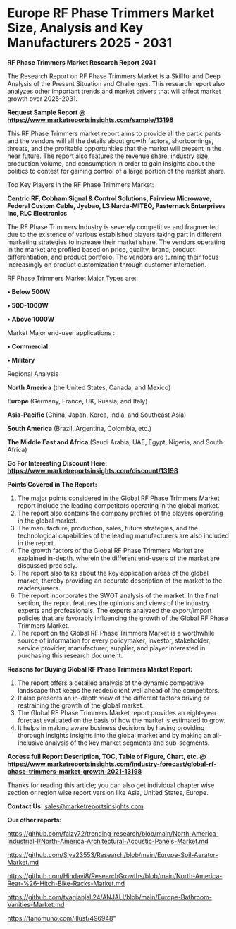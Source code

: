 # Europe RF Phase Trimmers Market Size, Analysis and Key Manufacturers 2025 - 2031

<strong>RF Phase Trimmers Market Research Report 2031</strong>

The Research Report on RF Phase Trimmers Market is a Skillful and Deep Analysis of the Present Situation and Challenges. This research report also analyzes other important trends and market drivers that will affect market growth over 2025-2031.

<strong>Request Sample Report @ <a href=https://www.marketreportsinsights.com/sample/13198>https://www.marketreportsinsights.com/sample/13198</a></strong>

This RF Phase Trimmers market report aims to provide all the participants and the vendors will all the details about growth factors, shortcomings, threats, and the profitable opportunities that the market will present in the near future. The report also features the revenue share, industry size, production volume, and consumption in order to gain insights about the politics to contest for gaining control of a large portion of the market share.

Top Key Players in the RF Phase Trimmers Market:

<strong>Centric RF, Cobham Signal & Control Solutions, Fairview Microwave, Federal Custom Cable, Jyebao, L3 Narda-MITEQ, Pasternack Enterprises Inc, RLC Electronics</strong>

The RF Phase Trimmers Industry is severely competitive and fragmented due to the existence of various established players taking part in different marketing strategies to increase their market share. The vendors operating in the market are profiled based on price, quality, brand, product differentiation, and product portfolio. The vendors are turning their focus increasingly on product customization through customer interaction.

RF Phase Trimmers Market Major Types are:

<strong>• Below 500W

• 500-1000W

• Above 1000W</strong>

Market Major end-user applications :

<strong>• Commercial

• Military</strong>

Regional Analysis

</u><strong><b>North America</b></strong> (the United States, Canada, and Mexico)

<strong><b>Europe </b></strong>(Germany, France, UK, Russia, and Italy)

<strong><b>Asia-Pacific</b></strong> (China, Japan, Korea, India, and Southeast Asia)

<strong><b>South America</b></strong> (Brazil, Argentina, Colombia, etc.)

<strong><b>The Middle East and Africa</b></strong> (Saudi Arabia, UAE, Egypt, Nigeria, and South Africa)

<strong>Go For Interesting Discount Here: <a href=https://www.marketreportsinsights.com/discount/13198>https://www.marketreportsinsights.com/discount/13198</a></strong>

<strong>Points Covered in The Report:</strong>
<ol>
  <li>The major points considered in the Global RF Phase Trimmers Market report include the leading competitors operating in the global market.</li>
  <li>The report also contains the company profiles of the players operating in the global market.</li>
  <li>The manufacture, production, sales, future strategies, and the technological capabilities of the leading manufacturers are also included in the report.</li>
  <li>The growth factors of the Global RF Phase Trimmers Market are explained in-depth, wherein the different end-users of the market are discussed precisely.</li>
  <li>The report also talks about the key application areas of the global market, thereby providing an accurate description of the market to the readers/users.</li>
  <li>The report incorporates the SWOT analysis of the market. In the final section, the report features the opinions and views of the industry experts and professionals. The experts analyzed the export/import policies that are favorably influencing the growth of the Global RF Phase Trimmers Market.</li>
  <li>The report on the Global RF Phase Trimmers Market is a worthwhile source of information for every policymaker, investor, stakeholder, service provider, manufacturer, supplier, and player interested in purchasing this research document.</li>
</ol>
<strong>Reasons for Buying Global RF Phase Trimmers Market Report:</strong>

<ol>
  <li>The report offers a detailed analysis of the dynamic competitive landscape that keeps the reader/client well ahead of the competitors.</li>
  <li>It also presents an in-depth view of the different factors driving or restraining the growth of the global market.</li>
  <li>The Global RF Phase Trimmers Market report provides an eight-year forecast evaluated on the basis of how the market is estimated to grow.</li>
  <li>It helps in making aware business decisions by having providing thorough insights insights into the global market and by making an all-inclusive analysis of the key market segments and sub-segments.</li>
</ol>
<strong>Access full Report Description, TOC, Table of Figure, Chart, etc. @ <a href=https://www.marketreportsinsights.com/industry-forecast/global-rf-phase-trimmers-market-growth-2021-13198>https://www.marketreportsinsights.com/industry-forecast/global-rf-phase-trimmers-market-growth-2021-13198</a></strong>


Thanks for reading this article; you can also get individual chapter wise section or region wise report version like Asia, United States, Europe.

<strong>Contact Us:</strong>
sales@marketreportsinsights.com

<strong>Our other reports:</strong>

<a href=https://github.com/faizy72/trending-research/blob/main/North-America-Industrial-I/North-America-Architectural-Acoustic-Panels-Market.md>https://github.com/faizy72/trending-research/blob/main/North-America-Industrial-I/North-America-Architectural-Acoustic-Panels-Market.md</a>

<a href=https://github.com/Siya23553/Research/blob/main/Europe-Soil-Aerator-Market.md>https://github.com/Siya23553/Research/blob/main/Europe-Soil-Aerator-Market.md</a>

<a href=https://github.com/Hindavi8/ResearchGrowths/blob/main/North-America-Rear-%26-Hitch-Bike-Racks-Market.md>https://github.com/Hindavi8/ResearchGrowths/blob/main/North-America-Rear-%26-Hitch-Bike-Racks-Market.md</a>

<a href=https://github.com/tyagianjali24/ANJALI/blob/main/Europe-Bathroom-Vanities-Market.md>https://github.com/tyagianjali24/ANJALI/blob/main/Europe-Bathroom-Vanities-Market.md</a>

<a href=https://tanomuno.com/illust/496948>https://tanomuno.com/illust/496948</a>"
